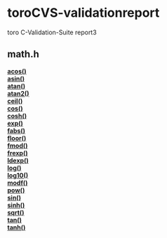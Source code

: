 # toroCVS-validationreport
toro C-Validation-Suite report3


## math.h
[**acos()**](https://cdn.githubraw.com/MinnowWare/toroCVS-validationreport/main/report/math_h/x64/acos.htm)<br>
[**asin()**](https://cdn.githubraw.com/MinnowWare/toroCVS-validationreport/main/report/math_h/x64/asin.htm)<br>
[**atan()**](https://cdn.githubraw.com/MinnowWare/toroCVS-validationreport/main/report/math_h/x64/atan.htm)<br>
[**atan2()**](https://cdn.githubraw.com/MinnowWare/toroCVS-validationreport/main/report/math_h/x64/atan2.htm)<br>
[**ceil()**](https://cdn.githubraw.com/MinnowWare/toroCVS-validationreport/main/report/math_h/x64/ceil.htm)<br>
[**cos()**](https://cdn.githubraw.com/MinnowWare/toroCVS-validationreport/main/report/math_h/x64/cos.htm)<br>
[**cosh()**](https://cdn.githubraw.com/MinnowWare/toroCVS-validationreport/main/report/math_h/x64/cosh.htm)<br>
[**exp()**](https://cdn.githubraw.com/MinnowWare/toroCVS-validationreport/main/report/math_h/x64/exp.htm)<br>
[**fabs()**](https://cdn.githubraw.com/MinnowWare/toroCVS-validationreport/main/report/math_h/x64/fabs.htm)<br>
[**floor()**](https://cdn.githubraw.com/MinnowWare/toroCVS-validationreport/main/report/math_h/x64/floor.htm)<br>
[**fmod()**](https://cdn.githubraw.com/MinnowWare/toroCVS-validationreport/main/report/math_h/x64/fmod.htm)<br>
[**frexp()**](https://cdn.githubraw.com/MinnowWare/toroCVS-validationreport/main/report/math_h/x64/frexp.htm)<br>
[**ldexp()**](https://cdn.githubraw.com/MinnowWare/toroCVS-validationreport/main/report/math_h/x64/ldexp.htm)<br>
[**log()**](https://cdn.githubraw.com/MinnowWare/toroCVS-validationreport/main/report/math_h/x64/log.htm)<br>
[**log10()**](https://cdn.githubraw.com/MinnowWare/toroCVS-validationreport/main/report/math_h/x64/log10.htm)<br>
[**modf()**](https://cdn.githubraw.com/MinnowWare/toroCVS-validationreport/main/report/math_h/x64/modf.htm)<br>
[**pow()**](https://cdn.githubraw.com/MinnowWare/toroCVS-validationreport/main/report/math_h/x64/pow.htm)<br>
[**sin()**](https://cdn.githubraw.com/MinnowWare/toroCVS-validationreport/main/report/math_h/x64/sin.htm)<br>
[**sinh()**](https://cdn.githubraw.com/MinnowWare/toroCVS-validationreport/main/report/math_h/x64/sinh.htm)<br>
[**sqrt()**](https://cdn.githubraw.com/MinnowWare/toroCVS-validationreport/main/report/math_h/x64/sqrt.htm)<br>
[**tan()**](https://cdn.githubraw.com/MinnowWare/toroCVS-validationreport/main/report/math_h/x64/tan.htm)<br>
[**tanh()**](https://cdn.githubraw.com/MinnowWare/toroCVS-validationreport/main/report/math_h/x64/tanh.htm)<br>